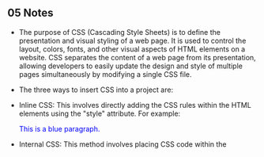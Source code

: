 ## 05 Notes

- The purpose of CSS (Cascading Style Sheets) is to define the presentation and visual styling of a web page. It is used to control the layout, colors, fonts, and other visual aspects of HTML elements on a website. CSS separates the content of a web page from its presentation, allowing developers to easily update the design and style of multiple pages simultaneously by modifying a single CSS file.

- The three ways to insert CSS into a project are:
- Inline CSS: This involves directly adding the CSS rules within the HTML elements using the "style" attribute. For example: <p style="color: blue;">This is a blue paragraph.</p>
- Internal CSS: This method involves placing CSS code within the <style> tags in the head section of an HTML document. The CSS rules will apply to the entire document.
- External CSS: This approach involves creating a separate CSS file with a .css extension and linking it to the HTML document using the <link> tag. The CSS rules defined in the external file will apply to the HTML elements referenced in the document.

- The CSS rule that would give all p elements red text is:
p {
    color: red;
}
